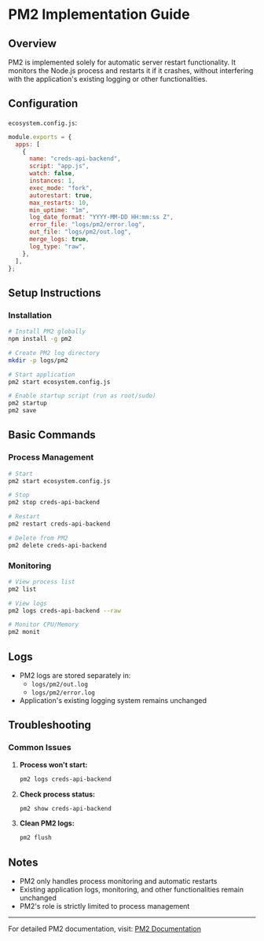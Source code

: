 # PM2 Implementation Guide

## Overview

PM2 is implemented solely for automatic server restart functionality. It monitors the Node.js process and restarts it if it crashes, without interfering with the application's existing logging or other functionalities.

## Configuration

`ecosystem.config.js`:

```javascript
module.exports = {
  apps: [
    {
      name: "creds-api-backend",
      script: "app.js",
      watch: false,
      instances: 1,
      exec_mode: "fork",
      autorestart: true,
      max_restarts: 10,
      min_uptime: "1m",
      log_date_format: "YYYY-MM-DD HH:mm:ss Z",
      error_file: "logs/pm2/error.log",
      out_file: "logs/pm2/out.log",
      merge_logs: true,
      log_type: "raw",
    },
  ],
};
```

## Setup Instructions

### Installation

```bash
# Install PM2 globally
npm install -g pm2

# Create PM2 log directory
mkdir -p logs/pm2

# Start application
pm2 start ecosystem.config.js

# Enable startup script (run as root/sudo)
pm2 startup
pm2 save
```

## Basic Commands

### Process Management

```bash
# Start
pm2 start ecosystem.config.js

# Stop
pm2 stop creds-api-backend

# Restart
pm2 restart creds-api-backend

# Delete from PM2
pm2 delete creds-api-backend
```

### Monitoring

```bash
# View process list
pm2 list

# View logs
pm2 logs creds-api-backend --raw

# Monitor CPU/Memory
pm2 monit
```

## Logs

- PM2 logs are stored separately in:
  - `logs/pm2/out.log`
  - `logs/pm2/error.log`
- Application's existing logging system remains unchanged

## Troubleshooting

### Common Issues

1. **Process won't start:**

   ```bash
   pm2 logs creds-api-backend
   ```

2. **Check process status:**

   ```bash
   pm2 show creds-api-backend
   ```

3. **Clean PM2 logs:**
   ```bash
   pm2 flush
   ```

## Notes

- PM2 only handles process monitoring and automatic restarts
- Existing application logs, monitoring, and other functionalities remain unchanged
- PM2's role is strictly limited to process management

---

For detailed PM2 documentation, visit: [PM2 Documentation](https://pm2.keymetrics.io/docs/usage/quick-start/)
